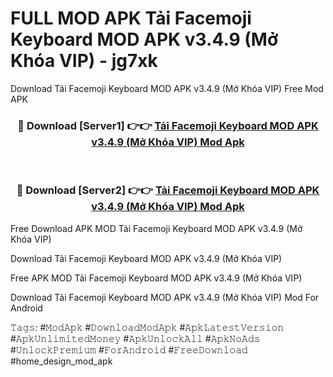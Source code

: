 # FULL MOD APK Tải Facemoji Keyboard MOD APK v3.4.9 (Mở Khóa VIP) - jg7xk
Download Tải Facemoji Keyboard MOD APK v3.4.9 (Mở Khóa VIP) Free Mod APK

<div align="center">
<h3>🔴 Download [Server1] 👉👉 <a href="https://apk-comot.site?title=Tải_Facemoji_Keyboard_MOD_APK_v3.4.9_(Mở_Khóa_VIP)">Tải Facemoji Keyboard MOD APK v3.4.9 (Mở Khóa VIP) Mod Apk</a></h3><br>

<h3>🔴 Download [Server2] 👉👉 <a href="https://apk-comot.site?title=Tải_Facemoji_Keyboard_MOD_APK_v3.4.9_(Mở_Khóa_VIP)">Tải Facemoji Keyboard MOD APK v3.4.9 (Mở Khóa VIP) Mod Apk</a></h3>
</div>


Free Download APK MOD Tải Facemoji Keyboard MOD APK v3.4.9 (Mở Khóa VIP)

Download Tải Facemoji Keyboard MOD APK v3.4.9 (Mở Khóa VIP) 

Free APK MOD Tải Facemoji Keyboard MOD APK v3.4.9 (Mở Khóa VIP) 

Download Tải Facemoji Keyboard MOD APK v3.4.9 (Mở Khóa VIP) Mod For Android

𝚃𝚊𝚐𝚜: #𝙼𝚘𝚍𝙰𝚙𝚔 #𝙳𝚘𝚠𝚗𝚕𝚘𝚊𝚍𝙼𝚘𝚍𝙰𝚙𝚔 #𝙰𝚙𝚔𝙻𝚊𝚝𝚎𝚜𝚝𝚅𝚎𝚛𝚜𝚒𝚘𝚗 #𝙰𝚙𝚔𝚄𝚗𝚕𝚒𝚖𝚒𝚝𝚎𝚍𝙼𝚘𝚗𝚎𝚢 #𝙰𝚙𝚔𝚄𝚗𝚕𝚘𝚌𝚔𝙰𝚕𝚕 #𝙰𝚙𝚔𝙽𝚘𝙰𝚍𝚜 #𝚄𝚗𝚕𝚘𝚌𝚔𝙿𝚛𝚎𝚖𝚒𝚞𝚖 #𝙵𝚘𝚛𝙰𝚗𝚍𝚛𝚘𝚒𝚍 #𝙵𝚛𝚎𝚎𝙳𝚘𝚠𝚗𝚕𝚘𝚊𝚍 #home_design_mod_apk